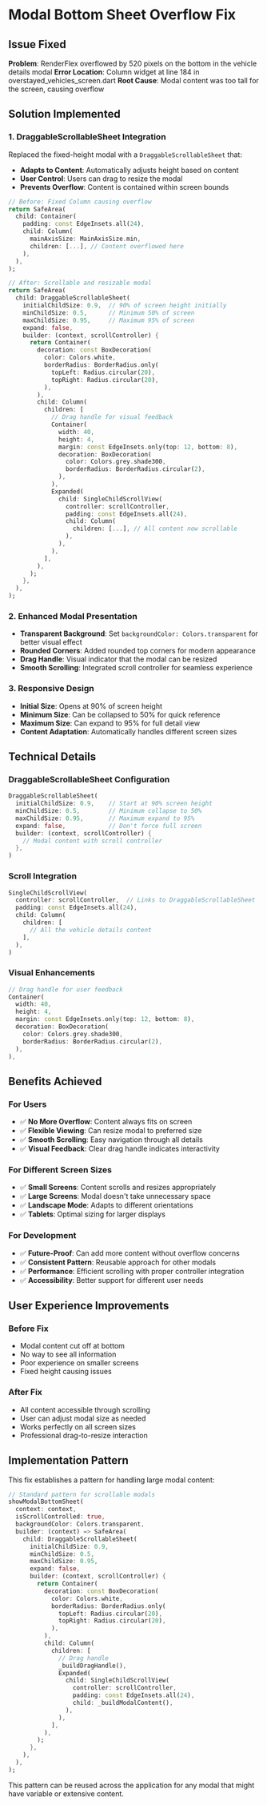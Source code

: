# Modal Bottom Sheet Overflow Fix

## Issue Fixed
**Problem**: RenderFlex overflowed by 520 pixels on the bottom in the vehicle details modal
**Error Location**: Column widget at line 184 in overstayed_vehicles_screen.dart
**Root Cause**: Modal content was too tall for the screen, causing overflow

## Solution Implemented

### 1. **DraggableScrollableSheet Integration**
Replaced the fixed-height modal with a `DraggableScrollableSheet` that:
- **Adapts to Content**: Automatically adjusts height based on content
- **User Control**: Users can drag to resize the modal
- **Prevents Overflow**: Content is contained within screen bounds

```dart
// Before: Fixed Column causing overflow
return SafeArea(
  child: Container(
    padding: const EdgeInsets.all(24),
    child: Column(
      mainAxisSize: MainAxisSize.min,
      children: [...], // Content overflowed here
    ),
  ),
);

// After: Scrollable and resizable modal
return SafeArea(
  child: DraggableScrollableSheet(
    initialChildSize: 0.9,  // 90% of screen height initially
    minChildSize: 0.5,      // Minimum 50% of screen
    maxChildSize: 0.95,     // Maximum 95% of screen
    expand: false,
    builder: (context, scrollController) {
      return Container(
        decoration: const BoxDecoration(
          color: Colors.white,
          borderRadius: BorderRadius.only(
            topLeft: Radius.circular(20),
            topRight: Radius.circular(20),
          ),
        ),
        child: Column(
          children: [
            // Drag handle for visual feedback
            Container(
              width: 40,
              height: 4,
              margin: const EdgeInsets.only(top: 12, bottom: 8),
              decoration: BoxDecoration(
                color: Colors.grey.shade300,
                borderRadius: BorderRadius.circular(2),
              ),
            ),
            Expanded(
              child: SingleChildScrollView(
                controller: scrollController,
                padding: const EdgeInsets.all(24),
                child: Column(
                  children: [...], // All content now scrollable
                ),
              ),
            ),
          ],
        ),
      );
    },
  ),
);
```

### 2. **Enhanced Modal Presentation**
- **Transparent Background**: Set `backgroundColor: Colors.transparent` for better visual effect
- **Rounded Corners**: Added rounded top corners for modern appearance
- **Drag Handle**: Visual indicator that the modal can be resized
- **Smooth Scrolling**: Integrated scroll controller for seamless experience

### 3. **Responsive Design**
- **Initial Size**: Opens at 90% of screen height
- **Minimum Size**: Can be collapsed to 50% for quick reference
- **Maximum Size**: Can expand to 95% for full detail view
- **Content Adaptation**: Automatically handles different screen sizes

## Technical Details

### **DraggableScrollableSheet Configuration**
```dart
DraggableScrollableSheet(
  initialChildSize: 0.9,    // Start at 90% screen height
  minChildSize: 0.5,        // Minimum collapse to 50%
  maxChildSize: 0.95,       // Maximum expand to 95%
  expand: false,            // Don't force full screen
  builder: (context, scrollController) {
    // Modal content with scroll controller
  },
)
```

### **Scroll Integration**
```dart
SingleChildScrollView(
  controller: scrollController,  // Links to DraggableScrollableSheet
  padding: const EdgeInsets.all(24),
  child: Column(
    children: [
      // All the vehicle details content
    ],
  ),
)
```

### **Visual Enhancements**
```dart
// Drag handle for user feedback
Container(
  width: 40,
  height: 4,
  margin: const EdgeInsets.only(top: 12, bottom: 8),
  decoration: BoxDecoration(
    color: Colors.grey.shade300,
    borderRadius: BorderRadius.circular(2),
  ),
),
```

## Benefits Achieved

### **For Users**
- ✅ **No More Overflow**: Content always fits on screen
- ✅ **Flexible Viewing**: Can resize modal to preferred size
- ✅ **Smooth Scrolling**: Easy navigation through all details
- ✅ **Visual Feedback**: Clear drag handle indicates interactivity

### **For Different Screen Sizes**
- ✅ **Small Screens**: Content scrolls and resizes appropriately
- ✅ **Large Screens**: Modal doesn't take unnecessary space
- ✅ **Landscape Mode**: Adapts to different orientations
- ✅ **Tablets**: Optimal sizing for larger displays

### **For Development**
- ✅ **Future-Proof**: Can add more content without overflow concerns
- ✅ **Consistent Pattern**: Reusable approach for other modals
- ✅ **Performance**: Efficient scrolling with proper controller integration
- ✅ **Accessibility**: Better support for different user needs

## User Experience Improvements

### **Before Fix**
- Modal content cut off at bottom
- No way to see all information
- Poor experience on smaller screens
- Fixed height causing issues

### **After Fix**
- All content accessible through scrolling
- User can adjust modal size as needed
- Works perfectly on all screen sizes
- Professional drag-to-resize interaction

## Implementation Pattern

This fix establishes a pattern for handling large modal content:

```dart
// Standard pattern for scrollable modals
showModalBottomSheet(
  context: context,
  isScrollControlled: true,
  backgroundColor: Colors.transparent,
  builder: (context) => SafeArea(
    child: DraggableScrollableSheet(
      initialChildSize: 0.9,
      minChildSize: 0.5,
      maxChildSize: 0.95,
      expand: false,
      builder: (context, scrollController) {
        return Container(
          decoration: const BoxDecoration(
            color: Colors.white,
            borderRadius: BorderRadius.only(
              topLeft: Radius.circular(20),
              topRight: Radius.circular(20),
            ),
          ),
          child: Column(
            children: [
              // Drag handle
              _buildDragHandle(),
              Expanded(
                child: SingleChildScrollView(
                  controller: scrollController,
                  padding: const EdgeInsets.all(24),
                  child: _buildModalContent(),
                ),
              ),
            ],
          ),
        );
      },
    ),
  ),
);
```

This pattern can be reused across the application for any modal that might have variable or extensive content.